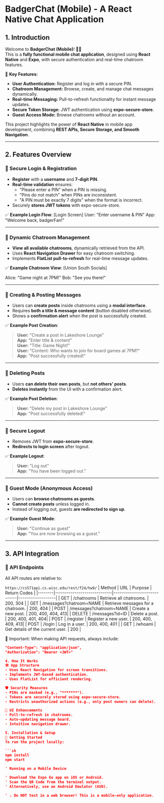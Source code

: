 # **BadgerChat (Mobile) - A React Native Chat Application**

## **1. Introduction**
Welcome to **BadgerChat (Mobile)**! 📱💬  
This is a **fully functional mobile chat application**, designed using **React Native** and **Expo**, with secure authentication and real-time chatroom features.

🚀 **Key Features:**
- **User Authentication:** Register and log in with a secure PIN.
- **Chatroom Management:** Browse, create, and manage chat messages dynamically.
- **Real-time Messaging:** Pull-to-refresh functionality for instant message updates.
- **Secure Token Storage:** JWT authentication using **expo-secure-store**.
- **Guest Access Mode:** Browse chatrooms without an account.

This project highlights the power of **React Native** in mobile app development, combining **REST APIs, Secure Storage, and Smooth Navigation**.

---

## **2. Features Overview**
### **🔹 Secure Login & Registration**
- **Register** with a **username** and **7-digit PIN**.
- **Real-time validation** ensures:
  - "Please enter a PIN" when a PIN is missing.
  - "Pins do not match" when PINs are inconsistent.
  - "A PIN must be exactly 7 digits" when the format is incorrect.
- Securely **stores JWT tokens** with expo-secure-store.

✅ **Example Login Flow**:
[Login Screen] User: "Enter username & PIN" App: "Welcome back, badgerFan!"

---

### **🔹 Dynamic Chatroom Management**
- **View all available chatrooms**, dynamically retrieved from the API.
- Uses **React Navigation Drawer** for easy chatroom switching.
- Implements **FlatList pull-to-refresh** for real-time message updates.

✅ **Example Chatroom View**:
[Union South Socials]

Alice: "Game night at 7PM!"
Bob: "See you there!"

---

### **🔹 Creating & Posting Messages**
- Users can **create posts** inside chatrooms using a **modal interface**.
- Requires **both a title & message content** (button disabled otherwise).
- Shows a **confirmation alert** when the post is successfully created.

✅ **Example Post Creation**:
> **User:** "Create a post in Lakeshore Lounge"  
> **App:** "Enter title & content"  
> **User:** "Title: Game Night!"  
> **User:** "Content: Who wants to join for board games at 7PM?"  
> **App:** "Post successfully created!"  

---

### **🔹 Deleting Posts**
- Users **can delete their own posts**, but **not others' posts**.
- **Deletes instantly** from the UI with a confirmation alert.

✅ **Example Post Deletion**:
> **User:** "Delete my post in Lakeshore Lounge"  
> **App:** "Post successfully deleted!"  

---

### **🔹 Secure Logout**
- Removes JWT from **expo-secure-store**.
- **Redirects to login screen** after logout.

✅ **Example Logout**:
> **User:** "Log out"  
> **App:** "You have been logged out."  

---

### **🔹 Guest Mode (Anonymous Access)**
- Users can **browse chatrooms as guests**.
- **Cannot create posts** unless logged in.
- Instead of logging out, guests **are redirected to sign up**.

✅ **Example Guest Mode**:
> **User:** "Continue as guest"  
> **App:** "You are now browsing as a guest."  

---

## **3. API Integration**
### **🔹 API Endpoints**
All API routes are relative to:

`https://cs571api.cs.wisc.edu/rest/f24/hw9/`
| Method | URL                         | Purpose                     | Return Codes      |
|--------|-----------------------------|-----------------------------|-------------------|
| GET    | /chatrooms                  | Retrieve all chatrooms.     | 200, 304          |
| GET    | /messages?chatroom=NAME    | Retrieve messages for a chatroom. | 200, 404 |
| POST   | /messages?chatroom=NAME    | Create a new post.          | 200, 400, 404, 413|
| DELETE | /messages?id=ID            | Delete a post.              | 200, 400, 401, 404|
| POST   | /register                  | Register a new user.        | 200, 400, 409, 413|
| POST   | /login                     | Log in a user.              | 200, 400, 401     |
| GET    | /whoami                    | Get details of the current user. | 200         |

🔹 Important: When making API requests, always include:

```json
"Content-Type": "application/json",
"Authorization": "Bearer <JWT>"

4. How It Works
🛠️ App Structure
- Uses React Navigation for screen transitions.
- Implements JWT-based authentication.
- Uses FlatList for efficient rendering.

🛡️ Security Measures
- PINs are masked (e.g., "*******").
- Tokens are securely stored using expo-secure-store.
- Restricts unauthorized actions (e.g., only post owners can delete).

📱 UI Enhancements
- Pull-to-refresh in chatrooms.
- Auto-updating message board.
- Intuitive navigation drawer.

5. Installation & Setup
🚀 Getting Started
To run the project locally:

```sh
npm install
npm start

' Running on a Mobile Device

' Download the Expo Go app on iOS or Android.
' Scan the QR Code from the terminal output.
' Alternatively, use an Android Emulator (AVD).

' ⚠️ Do NOT test in a web browser! This is a mobile-only application.
